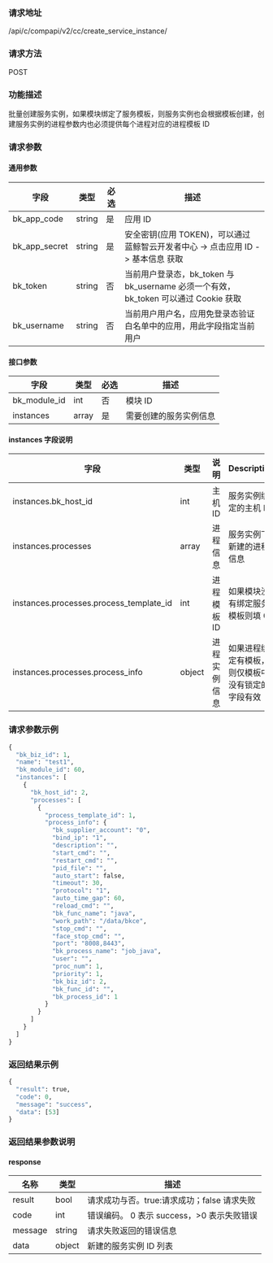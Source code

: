 
### 请求地址

/api/c/compapi/v2/cc/create_service_instance/



### 请求方法

POST


### 功能描述

批量创建服务实例，如果模块绑定了服务模板，则服务实例也会根据模板创建，创建服务实例的进程参数内也必须提供每个进程对应的进程模板 ID

### 请求参数


#### 通用参数

| 字段 | 类型 | 必选 |  描述 |
|-----------|------------|--------|------------|
| bk_app_code  |  string    | 是 | 应用 ID     |
| bk_app_secret|  string    | 是 | 安全密钥(应用 TOKEN)，可以通过 蓝鲸智云开发者中心 -&gt; 点击应用 ID -&gt; 基本信息 获取 |
| bk_token     |  string    | 否 | 当前用户登录态，bk_token 与 bk_username 必须一个有效，bk_token 可以通过 Cookie 获取 |
| bk_username  |  string    | 否 | 当前用户用户名，应用免登录态验证白名单中的应用，用此字段指定当前用户 |

#### 接口参数

| 字段                 |  类型      | 必选	   |  描述                 |
|----------------------|------------|--------|-----------------------|
| bk_module_id         | int  | 否   | 模块 ID |
| instances            | array  | 是   | 需要创建的服务实例信息|

#### instances 字段说明

| 字段|类型|说明|Description|
|---|---|---|---|
|instances.bk_host_id|int|主机 ID|服务实例绑定的主机 ID|
|instances.processes|array|进程信息|服务实例下新建的进程信息|
|instances.processes.process_template_id|int|进程模板 ID|如果模块没有绑定服务模板则填 0|
|instances.processes.process_info|object|进程实例信息|如果进程绑定有模板，则仅模板中没有锁定的字段有效|

### 请求参数示例

```python
{
  "bk_biz_id": 1,
  "name": "test1",
  "bk_module_id": 60,
  "instances": [
    {
      "bk_host_id": 2,
      "processes": [
        {
          "process_template_id": 1,
          "process_info": {
            "bk_supplier_account": "0",
            "bind_ip": "1",
            "description": "",
            "start_cmd": "",
            "restart_cmd": "",
            "pid_file": "",
            "auto_start": false,
            "timeout": 30,
            "protocol": "1",
            "auto_time_gap": 60,
            "reload_cmd": "",
            "bk_func_name": "java",
            "work_path": "/data/bkce",
            "stop_cmd": "",
            "face_stop_cmd": "",
            "port": "8008,8443",
            "bk_process_name": "job_java",
            "user": "",
            "proc_num": 1,
            "priority": 1,
            "bk_biz_id": 2,
            "bk_func_id": "",
            "bk_process_id": 1
          }
        }
      ]
    }
  ]
}
```

### 返回结果示例

```python
{
  "result": true,
  "code": 0,
  "message": "success",
  "data": [53]
}
```

### 返回结果参数说明

#### response

| 名称  | 类型  | 描述 |
|---|---|---|
| result | bool | 请求成功与否。true:请求成功；false 请求失败 |
| code | int | 错误编码。 0 表示 success，>0 表示失败错误 |
| message | string | 请求失败返回的错误信息 |
| data | object | 新建的服务实例 ID 列表 |